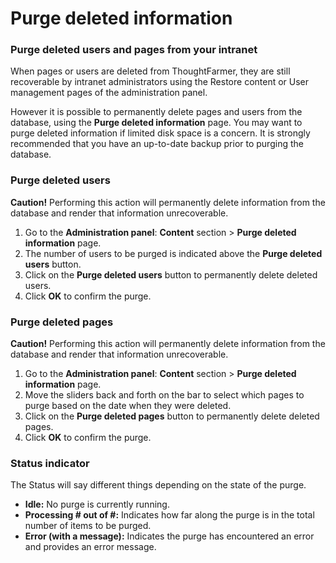 # Purge deleted information

### Purge deleted users and pages from your intranet

When pages or users are deleted from ThoughtFarmer, they are still recoverable by intranet administrators using the Restore content or User management pages of the administration panel.  
  
However it is possible to permanently delete pages and users from the database, using the **Purge deleted information** page. You may want to purge deleted information if limited disk space is a concern. It is strongly recommended that you have an up-to-date backup prior to purging the database.

### Purge deleted users

**Caution!** Performing this action will permanently delete information from the database and render that information unrecoverable.

1. Go to the **Administration panel**: **Content** section &gt; **Purge deleted information** page.
2. The number of users to be purged is indicated above the **Purge deleted users** button.
3. Click on the **Purge deleted users** button to permanently delete deleted users.
4. Click **OK** to confirm the purge.

### Purge deleted pages

**Caution!** Performing this action will permanently delete information from the database and render that information unrecoverable.

1. Go to the **Administration panel**: **Content** section &gt; **Purge deleted information** page.
2. Move the sliders back and forth on the bar to select which pages to purge based on the date when they were deleted. 
3. Click on the **Purge deleted pages** button to permanently delete deleted pages.
4. Click **OK** to confirm the purge.

### Status indicator

The Status will say different things depending on the state of the purge.

* **Idle:** No purge is currently running.
* **Processing \# out of \#:** Indicates how far along the purge is in the total number of items to be purged.
* **Error \(with a message\):** Indicates the purge has encountered an error and provides an error message.


